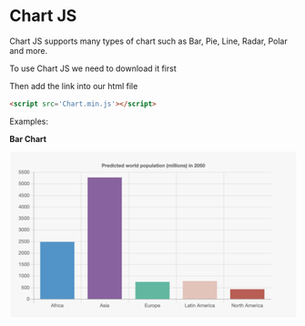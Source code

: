 # Chart JS
Chart JS supports many types of chart such as Bar, Pie, Line, Radar, Polar and more.

To use Chart JS we need to download it first

Then add the link into our html file
```html
<script src='Chart.min.js'></script>
```
Examples:

**Bar Chart**

![](/chartimg/chart1.png)